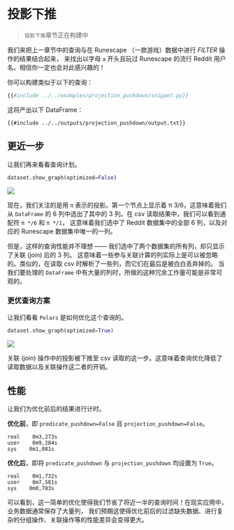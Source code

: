 # 投影下推

> `投影下推`章节正在构建中

我们来把上一章节中的查询与在 Runescape （一款游戏）数据中进行 *FILTER* 操作的结果结合起来，
来找出以字母 `a` 开头且玩过 Runescape 的流行 Reddit 用户名。相信你一定也会对此感兴趣的！

你可以构建类似于以下的查询：

```python
{{#include ../../examples/projection_pushdown/snippet.py}}
```

这将产出以下 DataFrame：

```text
{{#include ../../outputs/projection_pushdown/output.txt}}
```

## 更近一步

让我们再来看看查询计划。

```python
dataset.show_graph(optimized=False)
```

![](./../outputs/projection_pushdown/graph.png)

现在，我们关注的是用 `π` 表示的投影。第一个节点上显示着 π 3/6，这意味着我们从 `DataFrame`
的 6 列中选出了其中的 3 列。在 csv 读取结果中，我们可以看到通配符 `π */6` 和 `π */1`，
这意味着我们选中了 Reddit 数据集中的全部 6 列，以及对应的 Runescape 数据集中唯一的一列。

但是，这样的查询性能并不理想 —— 我们选中了两个数据集的所有列，却只显示了关联 (join) 后的 3 列。
这意味着一些参与关联计算的列实际上是可以被忽略的。类似的，在读取 csv 时解析了一些列，而它们在最后是被白白丢弃掉的。
当我们要处理的 `DataFrame` 中有大量的列时，所做的这种冗余工作量可能是非常可观的。

### 更优查询方案

让我们看看 `Polars` 是如何优化这个查询的。

```python
dataset.show_graph(optimized=True)
```

![](./../outputs/projection_pushdown/graph-optimized.png)

关联 (join) 操作中的投影被下推至 csv 读取的这一步。这意味着查询优化降低了读取数据以及关联操作这二者的开销。

## 性能

让我们为优化前后的结果进行计时。

**优化前**，即 `predicate_pushdown=False` 且 `projection_pushdown=False`。

```text
real    0m3,273s
user    0m9,284s
sys    0m1,081s
```

**优化后**，即将 `predicate_pushdown` 与 `projection_pushdown` 均设置为 `True`。

```text
real    0m1,732s
user    0m7,581s
sys    0m0,783s
```

可以看到，这一简单的优化使得我们节省了将近一半的查询时间！在现实应用中，业务数据通常保存了大量列，
我们预期这使得优化前后的过滤缺失数据、进行复杂的分组操作、关联操作等的性能差异会变得更大。
